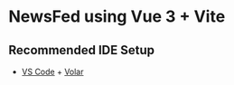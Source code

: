 # NewsFed using Vue 3 + Vite



## Recommended IDE Setup

- [VS Code](https://code.visualstudio.com/) + [Volar](https://marketplace.visualstudio.com/items?itemName=Vue.volar)
